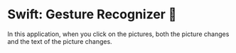 # Swift: Gesture Recognizer 👀
In this application, when you click on the pictures, both the picture changes and the text of the picture changes.
